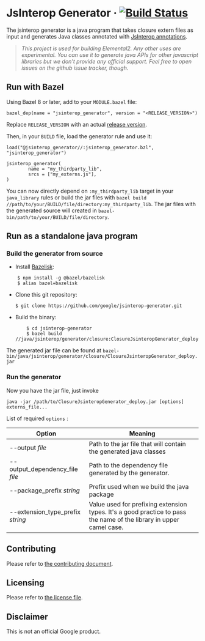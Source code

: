 # JsInterop Generator &middot; [![Build Status](https://github.com/google/jsinterop-generator/actions/workflows/ci.yaml/badge.svg)](https://github.com/google/jsinterop-generator/actions/workflows/ci.yaml)

The jsinterop generator is a java program that takes closure extern files as input and generates
Java classes annotated with [JsInterop annotations](https://goo.gl/agme3T).

> *This project is used for building Elemental2.
Any other uses are experimental. You can use it to generate java APIs for other javascript libraries but we don't provide any official support. Feel free to open issues on the github issue tracker, though.*

Run with Bazel
---------------
Using Bazel 8 or later, add to your `MODULE.bazel` file:

```starlark
bazel_dep(name = "jsinterop_generator", version = "<RELEASE_VERSION>")
```

Replace `RELEASE_VERSION` with an actual [release version](https://github.com/google/jsinterop-generator/releases).

Then, in your `BUILD` file, load the generator rule and use it:

```bzl
load("@jsinterop_generator//:jsinterop_generator.bzl", "jsinterop_generator")

jsinterop_generator(
        name = "my_thirdparty_lib",
        srcs = ["my_externs.js"],
)
```

You can now directly depend on `:my_thirdparty_lib` target in your `java_library` rules or build the jar files with `bazel build //path/to/your/BUILD/file/directory:my_thirdparty_lib`.
The jar files with the generated source will created in `bazel-bin/path/to/your/BUILD/file/directory`.

Run as a standalone java program
---------------------------------

### Build the generator from source

- Install [Bazelisk](https://github.com/bazelbuild/bazelisk):

```shell
    $ npm install -g @bazel/bazelisk
    $ alias bazel=bazelisk
```
- Clone this git repository:
  ```shell
  $ git clone https://github.com/google/jsinterop-generator.git
  ```
- Build the binary:
  ```shell
      $ cd jsinterop-generator
      $ bazel build //java/jsinterop/generator/closure:ClosureJsinteropGenerator_deploy.jar
  ```

The generated jar file can be found at `bazel-bin/java/jsinterop/generator/closure/ClosureJsinteropGenerator_deploy.jar`

### Run the generator
Now you have the jar file, just invoke

    java -jar /path/to/ClosureJsinteropGenerator_deploy.jar [options] externs_file...

List of required `options` :

Option | Meaning
------ | -------
--output _file_ | Path to the jar file that will contain the generated java classes
--output_dependency_file _file_ | Path to the dependency file generated by the generator.
--package_prefix _string_ | Prefix used when we build the java package
--extension_type_prefix _string_ | Value used for prefixing extension types. It's a good practice to pass the name of the library in upper camel case.


Contributing
------------
Please refer to [the contributing document](CONTRIBUTING.md).

Licensing
---------
Please refer to [the license file](LICENSE).

Disclaimer
----------
This is not an official Google product.

